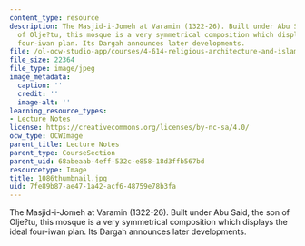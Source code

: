 ```yaml
---
content_type: resource
description: The Masjid-i-Jomeh at Varamin (1322-26). Built under Abu Said, the son
  of Olje?tu, this mosque is a very symmetrical composition which displays the ideal
  four-iwan plan. Its Dargah announces later developments.
file: /ol-ocw-studio-app/courses/4-614-religious-architecture-and-islamic-cultures-fall-2002/7fe89b87ae471a42acf648759e78b3fa_1086thumbnail.jpg
file_size: 22364
file_type: image/jpeg
image_metadata:
  caption: ''
  credit: ''
  image-alt: ''
learning_resource_types:
- Lecture Notes
license: https://creativecommons.org/licenses/by-nc-sa/4.0/
ocw_type: OCWImage
parent_title: Lecture Notes
parent_type: CourseSection
parent_uid: 68abeaab-4eff-532c-e858-18d3ffb567bd
resourcetype: Image
title: 1086thumbnail.jpg
uid: 7fe89b87-ae47-1a42-acf6-48759e78b3fa
---
```

The Masjid-i-Jomeh at Varamin (1322-26). Built under Abu Said, the son of Olje?tu, this mosque is a very symmetrical composition which displays the ideal four-iwan plan. Its Dargah announces later developments.